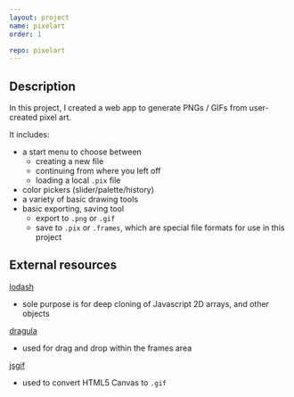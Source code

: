```yaml
---
layout: project
name: pixelart
order: 1

repo: pixelart
---
```


## Description

In this project, I created a web app to generate PNGs / GIFs from user-created pixel art.

It includes:

* a start menu to choose between
  * creating a new file
  * continuing from where you left off
  * loading a local `.pix` file
* color pickers (slider/palette/history)
* a variety of basic drawing tools
* basic exporting, saving tool
  * export to `.png` or `.gif`
  * save to `.pix` or `.frames`, which are special file formats for use in this project

## External resources

[lodash](https://github.com/lodash/lodash)

* sole purpose is for deep cloning of Javascript 2D arrays, and other objects

[dragula](https://github.com/bevacqua/dragula)

- used for drag and drop within the frames area

[jsgif](https://github.com/antimatter15/jsgif)

* used to convert HTML5 Canvas to `.gif`